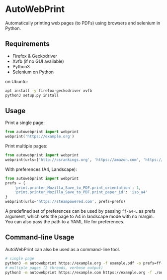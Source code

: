 # AutoWebPrint

Automatically printing web pages (to PDFs) using browsers and selenium in Python.

## Requirements

- Firefox & Geckodriver
- Xvfb (if no GUI available)
- Python3
- Selenium on Python

on Ubuntu:

```bash
apt install -y firefox-geckodriver xvfb
python3 setup.py install
```

## Usage

Print a single page:

```python
from autowebprint import webprint
webprint('https://example.org')
```

Print multiple pages:

```python
from autowebprint import webprint
webprint(urls=['http://csrankings.org', 'https://amazon.com', 'https://stackoverflow.com'], output_dir='./out')
```

With preferences (A4, Landscape):

```python
from autowebprint import webprint
prefs = {
    'print.printer_Mozilla_Save_to_PDF.print_orientation': 1,
    'print.printer_Mozilla_Save_to_PDF.print_paper_id': 'iso_a4'
}
webprint(urls='https://steampowered.com', prefs=prefs)
```

A predefined set of preferences can be used by passing ``ff-a4-L`` as prefs argument, which sets the page to A4 in landscape mode with no margin. You can also pass the path to a YAML file for preferences.

## Command-line Usage

AutoWebPrint can also be used as a command-line tool.

```bash
# single page
python3 -m autowebprint https://example.org -f example.pdf -o prefs=ff-a4-L
# multiple pages (2 threads, verbose output)
python3 -m autowebprint https://example.com https://example.org -f ./out -o prefs=ff-a4-L -o n_threads=2 -v
```
